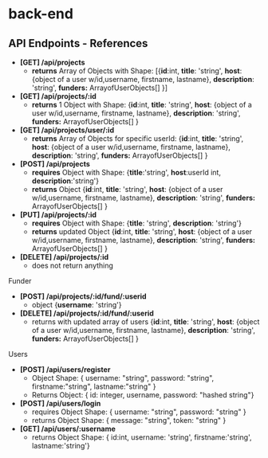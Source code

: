 # back-end
## API Endpoints - References

- **[GET] /api/projects**
    - **returns** Array of Objects  with Shape:    [{**id**:int,  **title**: 'string', **host**: {object of a user w/id,username, firstname, lastname}, **description**: 'string', **funders:** ArrayofUserObjects[] }]
- **[GET] /api/projects/:id**
    - **returns** 1 Object with Shape: {**id**:int,  **title**: 'string', **host**: {object of a user w/id,username, firstname, lastname}, **description**: 'string', **funders:** ArrayofUserObjects[] }
- **[GET] /api/projects/user/:id**
    - **returns** Array of Objects for specific userId: {**id**:int,  **title**: 'string', **host**: {object of a user w/id,username, firstname, lastname}, **description**: 'string', **funders:** ArrayofUserObjects[] }
- **[POST] /api/projects**
    - **requires** Object with Shape: {**title**:'string', **host**:userId int, **description**:'string'}
    - **returns** Object {**id**:int,  **title**: 'string', **host**: {object of a user w/id,username, firstname, lastname}, **description**: 'string', **funders:** ArrayofUserObjects[] }
- **[PUT] /api/projects/:id**
    - **requires** Object with Shape: {**title**: 'string', **description**: 'string'}
    - **returns** updated Object {**id**:int,  **title**: 'string', **host**: {object of a user w/id,username, firstname, lastname}, **description**: 'string', **funders:** ArrayofUserObjects[] }
- **[DELETE] /api/projects/:id**
    - does not return anything

Funder

- **[POST] /api/projects/:id/fund/:userid**
    - object {**username**: 'string'}
- **[DELETE] /api/projects/:id/fund/:userid**
    - returns with updated array of users {**id**:int,  **title**: 'string', **host**: {object of a user w/id,username, firstname, lastname}, **description**: 'string', **funders:** ArrayofUserObjects[] }

Users

- **[POST] /api/users/register**
    - Object Shape: { username: "string", password: "string", firstname:"string", lastname:"string" }
    - Returns Object: { id: integer, username, password: "hashed string"}
- **[POST] /api/users/login**
    - requires Object Shape: { username: "string", password: "string" }
    - returns Object Shape: { message: "string", token: "string" }
- **[GET] /api/users/:username**
    - returns Object Shape: { id:int, username: 'string', firstname:'string', lastname:'string'}
